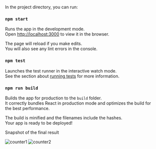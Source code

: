 In the project directory, you can run:

### `npm start`

Runs the app in the development mode.\
Open [http://localhost:3000](http://localhost:3000) to view it in the browser.

The page will reload if you make edits.\
You will also see any lint errors in the console.

### `npm test`

Launches the test runner in the interactive watch mode.\
See the section about [running tests](https://facebook.github.io/create-react-app/docs/running-tests) for more information.

### `npm run build`

Builds the app for production to the `build` folder.\
It correctly bundles React in production mode and optimizes the build for the best performance.

The build is minified and the filenames include the hashes.\
Your app is ready to be deployed!


Snapshot of the final result

![counter1](https://user-images.githubusercontent.com/79240323/109336072-c0d99d00-7817-11eb-995d-d526e6eca9ef.png)
![counter2](https://user-images.githubusercontent.com/79240323/109336077-c2a36080-7817-11eb-9f8b-05687bd762fc.png)
